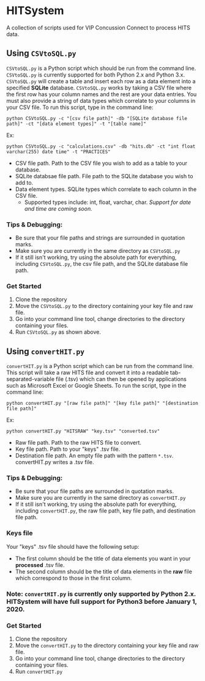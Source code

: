 # HITSystem
A collection of scripts used for VIP Concussion Connect to process HITS data.

## Using `CSVtoSQL.py`

`CSVtoSQL.py` is a Python script which should be run from the command line. `CSVtoSQL.py` is currently supported for both Python 2.x and Python 3.x. `CSVtoSQL.py` will create a table and insert each row as a data element into a specified **SQLite** database. `CSVtoSQL.py` works by taking a CSV file where the first row has your column names and the rest are your data entries. You must also provide a string of data types which correlate to your columns in your CSV file. To run this script, type in the command line:

    python CSVtoSQL.py -c "[csv file path]" -db "[SQLite database file path]" -ct "[data element types]" -t "[table name]"

Ex:

    python CSVtoSQL.py -c "calculations.csv" -db "hits.db" -ct "int float varchar(255) date time" -t "PRACTICES"

* CSV file path. Path to the CSV file you wish to add as a table to your database.
* SQLite databsae file path. File path to the SQLite database you wish to add to.
* Data element types. SQLite types which correlate to each column in the CSV file.
    * Supported types include: int, float, varchar, char. *Support for date and time are coming soon.*

### Tips & Debugging:
* Be sure that your file paths and strings are surrounded in quotation marks.
* Make sure you are currently in the same directory as `CSVtoSQL.py`
* If it still isn't working, try using the absolute path for everything, including `CSVtoSQL.py`, the csv file path, and the SQLite database file path.

### Get Started
1. Clone the repository
2. Move the `CSVtoSQL.py` to the directory containing your key file and raw file.
3. Go into your command line tool, change directories to the directory containing your files.
4. Run `CSVtoSQL.py` as shown above. 

## Using `convertHIT.py`

`convertHIT.py` is a Python script which can be run from the command line. This script will take a raw HITS file and convert it into a readable tab-separated-variable file (.tsv) which can then be opened by applications such as Microsoft Excel or Google Sheets. To run the script, type in the command line:

    python convertHIT.py "[raw file path]" "[key file path]" "[destination file path]"

Ex:

    python convertHIT.py "HITSRAW" "key.tsv" "converted.tsv"

* Raw file path. Path to the raw HITS file to convert.
* Key file path. Path to your "keys" .tsv file.
* Destination file path. An empty file path with the pattern `*.tsv`. convertHIT.py writes a .tsv file.

### Tips & Debugging:
* Be sure that your file paths are surrounded in quotation marks.
* Make sure you are currently in the same directory as `convertHIT.py`
* If it still isn't working, try using the absolute path for everything, including `convertHIT.py`, the raw file path, key file path, and destination file path.

### Keys file
Your "keys" .tsv file should have the following setup:

* The first column should be the title of data elements you want in your **processed** .tsv file.
* The second column should be the title of data elements in the **raw** file which correspond to those in the first column.

### Note: `convertHIT.py` is currently only supported by Python 2.x. **HITSystem** will have full support for Python3 before January 1, 2020.

### Get Started
1. Clone the repository
2. Move the `convertHIT.py` to the directory containing your key file and raw file.
3. Go into your command line tool, change directories to the directory containing your files.
4. Run `convertHIT.py`


